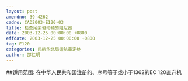 ```yaml
---
layout: post
amendno: 39-4262
cadno: CAD2003-E120-03
title: 检查尾桨驱动轴的阻尼器
date: 2003-12-25 00:00:00 +0800
effdate: 2003-12-25 00:00:00 +0800
tag: E120
categories: 民航华北局适航审定处
author: 邵仁明
---
```


##适用范围:
在中华人民共和国注册的、序号等于或小于1362的EC 120直升机

